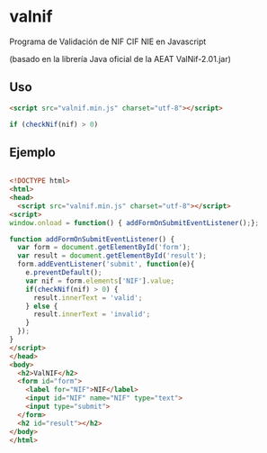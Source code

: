 ﻿# valnif
Programa de Validación de NIF CIF NIE en Javascript

(basado en la librería Java oficial de la AEAT ValNif-2.01.jar)

## Uso
```html
<script src="valnif.min.js" charset="utf-8"></script>
```

```javascript
if (checkNif(nif) > 0)
```

## Ejemplo
```html

<!DOCTYPE html>
<html>
<head>
  <script src="valnif.min.js" charset="utf-8"></script>
<script>
window.onload = function() { addFormOnSubmitEventListener();};

function addFormOnSubmitEventListener() {
  var form = document.getElementById('form');
  var result = document.getElementById('result');
  form.addEventListener('submit', function(e){
    e.preventDefault();
    var nif = form.elements['NIF'].value;
    if(checkNif(nif) > 0) {
      result.innerText = 'valid';
    } else {
      result.innerText = 'invalid';
    }
  });
}
</script>
</head>
<body>
  <h2>ValNIF</h2>
  <form id="form">
    <label for="NIF">NIF</label>
    <input id="NIF" name="NIF" type="text">
    <input type="submit">  
  </form>
  <h2 id="result"></h2>
</body>
</html>
```
